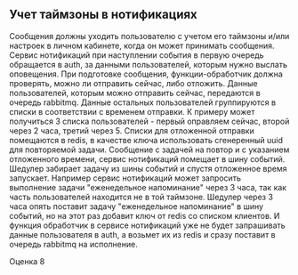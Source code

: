 ## Учет таймзоны в нотификациях

Сообщения должны уходить пользователю с учетом его таймзоны и/или настроек в личном кабинете, когда он может принимать сообщения. Сервис нотификаций при наступлении события в первую очередь обращается в auth, за данными пользователей, которым нужно выслать оповещения.
При подготовке сообщения, функции-обработчик должна проверять, можно ли отправить сейчас, либо отложить.
Данные пользователей, которым можно отправить сейчас, передаются в очередь rabbitmq. Данные остальных пользователей группируются в списки в соответствии с временем отправки. К примеру может получиться 3 списка пользователей - первый оправляем сейчас, второй через 2 часа, третий через 5. 
Списки для отложенной отправки помещаются в redis, в качестве ключа использовать сгенеренный uuid для повторяемой задачи.
Сообщение с задачей на повтор и с указанием отложенного времени, сервис нотификаций помещает в шину событий. Шедулер забирает задачу из шины событий и спустя отложенное время запускает. Например сервис нотификаций может запросить выполнение задачи "еженедельное напоминание" через 3 часа, так как часть пользователей находится не в той таймзоне. Шедулер через 3 часа опять поставит задачу "еженедельное напоминание" в шину событий, но на этот раз добавит ключ от redis со списком клиентов. И функция обработчик в сервисе нотификаций уже не будет запрашивать данные пользователя в auth, а возьмет их из redis и сразу поставит в очередь rabbitmq на исполнение.

Оценка 8

